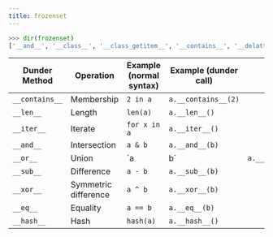 ```yaml
---
title: frozenset
---
```


```python
>>> dir(frozenset)
['__and__', '__class__', '__class_getitem__', '__contains__', '__delattr__', '__dir__', '__doc__', '__eq__', '__format__', '__ge__', '__getattribute__', '__gt__', '__hash__', '__init__', '__init_subclass__', '__iter__', '__le__', '__len__', '__lt__', '__ne__', '__new__', '__or__', '__rand__', '__reduce__', '__reduce_ex__', '__repr__', '__ror__', '__rsub__', '__rxor__', '__setattr__', '__sizeof__', '__str__', '__sub__', '__subclasshook__', '__xor__', 'copy', 'difference', 'intersection', 'isdisjoint', 'issubset', 'issuperset', 'symmetric_difference', 'union']
```


| Dunder Method  | Operation            | Example (normal syntax) | Example (dunder call) |               |
| -------------- | -------------------- | ----------------------- | --------------------- | ------------- |
| `__contains__` | Membership           | `2 in a`                | `a.__contains__(2)`   |               |
| `__len__`      | Length               | `len(a)`                | `a.__len__()`         |               |
| `__iter__`     | Iterate              | `for x in a`            | `a.__iter__()`        |               |
| `__and__`      | Intersection         | `a & b`                 | `a.__and__(b)`        |               |
| `__or__`       | Union                | `a                      | b`                    | `a.__or__(b)` |
| `__sub__`      | Difference           | `a - b`                 | `a.__sub__(b)`        |               |
| `__xor__`      | Symmetric difference | `a ^ b`                 | `a.__xor__(b)`        |               |
| `__eq__`       | Equality             | `a == b`                | `a.__eq__(b)`         |               |
| `__hash__`     | Hash                 | `hash(a)`               | `a.__hash__()`        |               |
